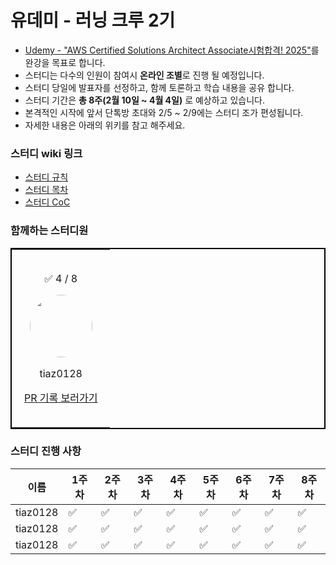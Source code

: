 # 유데미 - 러닝 크루 2기

- [Udemy - "AWS Certified Solutions Architect Associate시험합격! 2025"](https://www.udemy.com/share/105HsY3@-Eq7TFAKPwVm6-0KDC3GH-fAUz9t_GWqpwEyejvo7Ch_s3vfFxIiQb3XQJg1ErMXOA==/)를 완강을 목표로 합니다.
- 스터디는 다수의 인원이 참여시 **온라인 조별**로 진행 될 예정입니다.
- 스터디 당일에 발표자를 선정하고, 함께 토론하고 학습 내용을 공유 합니다.
- 스터디 기간은 **총 8주(2월 10일 ~ 4월 4일)** 로 예상하고 있습니다.
- 본격적인 시작에 앞서 단톡방 초대와 2/5 ~ 2/9에는 스터디 조가 편성됩니다.
- 자세한 내용은 아래의 위키를 참고 해주세요.

### 스터디 wiki 링크

- [스터디 규칙](https://github.com/Udemy-kor/aws-saa/wiki/01-%EC%8A%A4%ED%84%B0%EB%94%94-%EA%B7%9C%EC%B9%99)
- [스터디 목차](https://github.com/Udemy-kor/aws-saa/wiki/02-%ED%95%99%EC%8A%B5-%EB%AA%A9%EC%B0%A8)
- [스터디 CoC](https://github.com/Udemy-kor/aws-saa/wiki/03-%EC%8A%A4%ED%84%B0%EB%94%94-CoC)

### 함께하는 스터디원

<table style="border: 2px solid black; width: 100%; border-collapse: collapse">
<tr>
    <td style="text-align: center; vertical-align: middle; padding: 20px"><div><p align="center">✅ 4 / 8</p></div><div><p align="center"><img src="https://avatars.githubusercontent.com/u/44606727?v=4" style="width: 100px; height: 100px; border-radius: 50%;"/></p></div><div><p align="center">tiaz0128</p></div><div><p align="center"><a href=https://github.com/Udemy-kor/aws-saa/pulls?q=assignee%3Atiaz0128>PR 기록 보러가기</a></p></div></td>
</tr>
</table>

### 스터디 진행 사항

| 이름 | 1주차 | 2주차 | 3주차 | 4주차 | 5주차 | 6주차 | 7주차 | 8주차 |
| --- | --- | --- | --- | --- | --- | --- | --- | --- |
| tiaz0128 | ✅ | ✅ | ✅ | ✅ | ✅ | ✅ | ✅ | ✅ |
| tiaz0128 | ✅ | ✅ | ✅ | ✅ | ✅ | ✅ | ✅ | ✅ |
| tiaz0128 | ✅ | ✅ | ✅ | ✅ | ✅ | ✅ | ✅ | ✅ |
